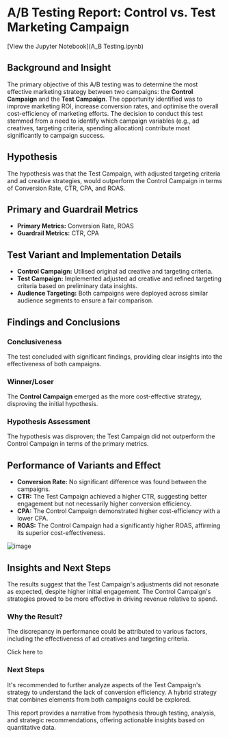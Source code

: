 # A/B Testing Report: Control vs. Test Marketing Campaign
[View the Jupyter Notebook](A_B Testing.ipynb)
## Background and Insight
The primary objective of this A/B testing was to determine the most effective marketing strategy between two campaigns: the **Control Campaign** and the **Test Campaign**. The opportunity identified was to improve marketing ROI, increase conversion rates, and optimise the overall cost-efficiency of marketing efforts. The decision to conduct this test stemmed from a need to identify which campaign variables (e.g., ad creatives, targeting criteria, spending allocation) contribute most significantly to campaign success.

## Hypothesis
The hypothesis was that the Test Campaign, with adjusted targeting criteria and ad creative strategies, would outperform the Control Campaign in terms of Conversion Rate, CTR, CPA, and ROAS.

## Primary and Guardrail Metrics
- **Primary Metrics:** Conversion Rate, ROAS
- **Guardrail Metrics:** CTR, CPA

## Test Variant and Implementation Details
- **Control Campaign:** Utilised original ad creative and targeting criteria.
- **Test Campaign:** Implemented adjusted ad creative and refined targeting criteria based on preliminary data insights.
- **Audience Targeting:** Both campaigns were deployed across similar audience segments to ensure a fair comparison.

## Findings and Conclusions
### Conclusiveness
The test concluded with significant findings, providing clear insights into the effectiveness of both campaigns.

### Winner/Loser
The **Control Campaign** emerged as the more cost-effective strategy, disproving the initial hypothesis.

### Hypothesis Assessment
The hypothesis was disproven; the Test Campaign did not outperform the Control Campaign in terms of the primary metrics.

## Performance of Variants and Effect


- **Conversion Rate:** No significant difference was found between the campaigns.
- **CTR:** The Test Campaign achieved a higher CTR, suggesting better engagement but not necessarily higher conversion efficiency.
- **CPA:** The Control Campaign demonstrated higher cost-efficiency with a lower CPA.
- **ROAS:** The Control Campaign had a significantly higher ROAS, affirming its superior cost-effectiveness.
  
![image](https://github.com/Illias-b/A-B-Testing/assets/33836566/db0f08b6-1bd2-4453-bb96-69c4d1ea3691)


## Insights and Next Steps
The results suggest that the Test Campaign's adjustments did not resonate as expected, despite higher initial engagement. The Control Campaign's strategies proved to be more effective in driving revenue relative to spend.

### Why the Result?
The discrepancy in performance could be attributed to various factors, including the effectiveness of ad creatives and targeting criteria.

Click here to 

### Next Steps
It's recommended to further analyze aspects of the Test Campaign's strategy to understand the lack of conversion efficiency. A hybrid strategy that combines elements from both campaigns could be explored.

This report provides a narrative from hypothesis through testing, analysis, and strategic recommendations, offering actionable insights based on quantitative data.
